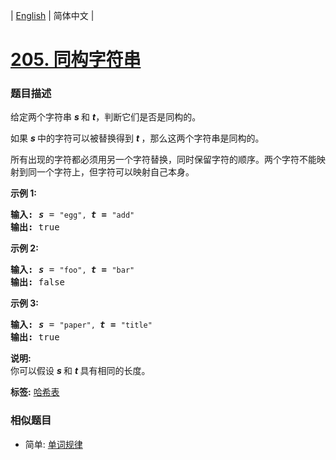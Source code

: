 | [English](README_EN.md) | 简体中文 |

# [205. 同构字符串](https://leetcode-cn.com/problems/isomorphic-strings)
 ### 题目描述
<p>给定两个字符串&nbsp;<em><strong>s&nbsp;</strong></em>和&nbsp;<strong><em>t</em></strong>，判断它们是否是同构的。</p>

<p>如果&nbsp;<em><strong>s&nbsp;</strong></em>中的字符可以被替换得到&nbsp;<strong><em>t&nbsp;</em></strong>，那么这两个字符串是同构的。</p>

<p>所有出现的字符都必须用另一个字符替换，同时保留字符的顺序。两个字符不能映射到同一个字符上，但字符可以映射自己本身。</p>

<p><strong>示例 1:</strong></p>

<pre><strong>输入:</strong> <strong><em>s</em></strong> = <code>&quot;egg&quot;, </code><strong><em>t = </em></strong><code>&quot;add&quot;</code>
<strong>输出:</strong> true
</pre>

<p><strong>示例 2:</strong></p>

<pre><strong>输入:</strong> <strong><em>s</em></strong> = <code>&quot;foo&quot;, </code><strong><em>t = </em></strong><code>&quot;bar&quot;</code>
<strong>输出:</strong> false</pre>

<p><strong>示例 3:</strong></p>

<pre><strong>输入:</strong> <strong><em>s</em></strong> = <code>&quot;paper&quot;, </code><strong><em>t = </em></strong><code>&quot;title&quot;</code>
<strong>输出:</strong> true</pre>

<p><strong>说明:</strong><br>
你可以假设&nbsp;<em><strong>s&nbsp;</strong></em>和 <strong><em>t </em></strong>具有相同的长度。</p>

**标签:**  [哈希表](https://leetcode-cn.com/tag/hash-table) 
 ### 相似题目
- 简单:	[单词规律](https://leetcode-cn.com/problems/word-pattern) 
